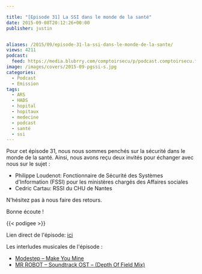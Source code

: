 ```yaml
---

title: "[Episode 31] La SSI dans le monde de la santé"
date: 2015-09-08T20:12:26+00:00
publisher: justin


aliases: /2015/09/episode-31-la-ssi-dans-le-monde-de-la-sante/
views: 4211
podcast:
  feed: https://media.blubrry.com/comptoirsecu/p/podcast.comptoirsecu.fr/CSEC.EP31.2015-09-08.SANTE.mp3
image: /images/covers/2015-09-pgssi-s.jpg
categories:
  - Podcast
  - Emission
tags:
  - ARS
  - HADS
  - hopital
  - hopitaux
  - medecine
  - podcast
  - santé
  - ssi
---
```



Pour cet épisode 31, nous nous sommes penchés sur la sécurité dans le monde de la santé. Ainsi, nous avons reçu deux invités pour échanger avec nous sur le sujet :

  * Philippe Loudenot: Fonctionnaire de Sécurité des Systèmes d'Information (FSSI) pour les ministères chargés des Affaires sociales
  * Cedric Cartau: RSSI du CHU de Nantes

N'hésitez pas à nous faire des retours.

Bonne écoute !



{{< podigee >}}






Lien direct de l'épisode: [ici](http://podcast.comptoirsecu.fr/CSEC.EP31.2015-09-08.SANTE.mp3)

Les interludes musicales de l'épisode :

  * [Modestep – Make You Mine](https://itunes.apple.com/gb/album/london-road-bonus-version/id968440539)
  *
      <span id="eow-title"  dir="ltr" title="MR ROBOT - Soundtrack OST - (Depth Of Field Mix)"><a href="https://www.youtube.com/watch?v=wLXj_pjmL6c">MR ROBOT – Soundtrack OST – (Depth Of Field Mix)</a></span>
